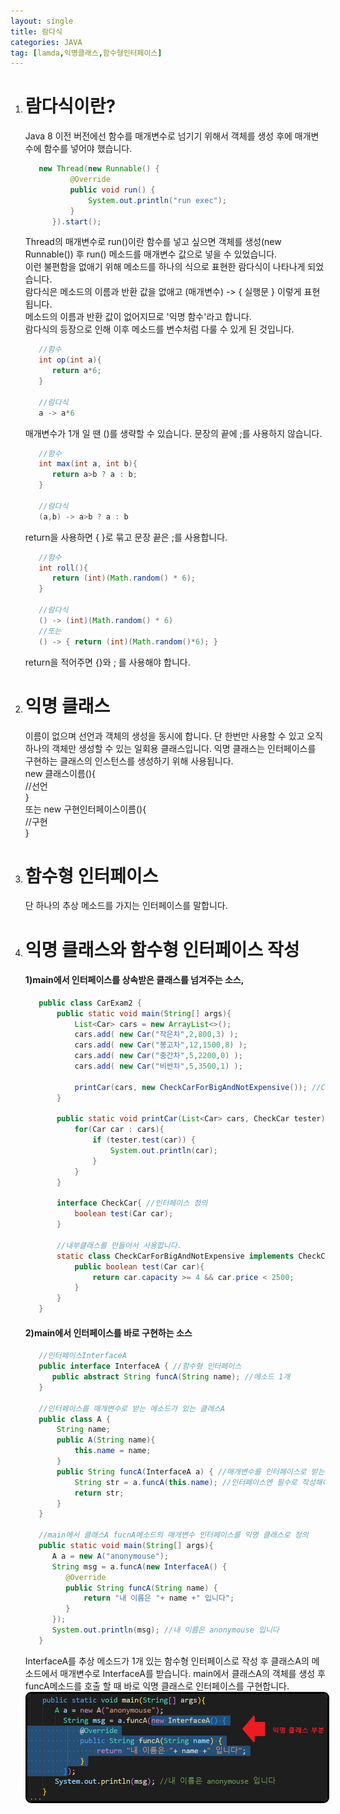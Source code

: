 ```yaml
---
layout: single
title: 람다식
categories: JAVA
tag: [lamda,익명클래스,함수형인터페이스]
---
```


1. # 람다식이란?
   Java 8 이전 버전에선 함수를 매개변수로 넘기기 위해서 객체를 생성 후에 매개변수에 함수를 넣어야 했습니다.
   ```java
      new Thread(new Runnable() {
             @Override
             public void run() {
                 System.out.println("run exec");
             }
         }).start();
   ```
   Thread의 매개변수로 run()이란 함수를 넣고 싶으면 객체를 생성(new Runnable()) 후 run() 메소드를 매개변수 값으로 넣을 수 있었습니다.   
   이런 불편함을 없애기 위해 메소드를 하나의 식으로 표현한 람다식이 나타나게 되었습니다.   
   람다식은 메소드의 이름과 반환 값을 없애고 (매개변수) -> { 실행문 } 이렇게 표현됩니다.   
   메소드의 이름과 반환 값이 없어지므로 '익명 함수'라고 합니다.   
   람다식의 등장으로 인해 이후 메소드를 변수처럼 다룰 수 있게 된 것입니다.   
   ```java
      //함수
      int op(int a){
         return a*6;
      }

      //람다식
      a -> a*6
   ```   
   매개변수가 1개 일 땐 ()를 생략할 수 있습니다. 문장의 끝에 ;를 사용하지 않습니다.   
   ```java   
      //함수
      int max(int a, int b){
         return a>b ? a : b;
      }

      //람다식
      (a,b) -> a>b ? a : b
   ```   
   return을 사용하면 { }로 묶고 문장 끝은 ;를 사용합니다.   
   ```java
      //함수
      int roll(){
         return (int)(Math.random() * 6);
      }

      //람다식
      () -> (int)(Math.random() * 6)
      //또는
      () -> { return (int)(Math.random()*6); } 
   ```   
   return을 적어주면 {}와 ; 를 사용해야 합니다.
1. # 익명 클래스
   이름이 없으며 선언과 객체의 생성을 동시에 합니다. 단 한번만 사용할 수 있고 오직 하나의 객체만 생성할 수 있는 일회용 클래스입니다. 익명 클래스는 인터페이스를 구현하는 클래스의 인스턴스를 생성하기 위해 사용됩니다.   
   new 클래스이름(){   
      //선언   
   }   
   또는
   new 구현인터페이스이름(){   
      //구현   
   }      
1. # 함수형 인터페이스
   단 하나의 추상 메소드를 가지는 인터페이스를 말합니다. 
1. # 익명 클래스와 함수형 인터페이스 작성
   #### 1)main에서 인터페이스를 상속받은 클래스를 넘겨주는 소스,
   ```java
      public class CarExam2 {
          public static void main(String[] args){
              List<Car> cars = new ArrayList<>();
              cars.add( new Car("작은차",2,800,3) );
              cars.add( new Car("봉고차",12,1500,8) );
              cars.add( new Car("중간차",5,2200,0) );
              cars.add( new Car("비싼차",5,3500,1) );

              printCar(cars, new CheckCarForBigAndNotExpensive()); //CheckCar인터페이스를 상속받은 클래스를 넘겨준다
          }

          public static void printCar(List<Car> cars, CheckCar tester){ //CheckCar인터페이스를 상속받은 클래스들은 다 받을 수 있다:다형성
              for(Car car : cars){
                  if (tester.test(car)) {
                      System.out.println(car);
                  }
              }
          }

          interface CheckCar{ //인터페이스 정의
              boolean test(Car car);
          }

          //내부클래스를 만들어서 사용합니다.
          static class CheckCarForBigAndNotExpensive implements CheckCar{ //CheckCar인터페이스를 상속받은 클래스 정의
              public boolean test(Car car){
                  return car.capacity >= 4 && car.price < 2500;
              }
          }
      }
   ```
   #### 2)main에서 인터페이스를 바로 구현하는 소스
   ```java
      //인터페이스InterfaceA
      public interface InterfaceA { //함수형 인터페이스
         public abstract String funcA(String name); //메소드 1개
      }

      //인터페이스를 매개변수로 받는 메소드가 있는 클래스A
      public class A {
          String name;
          public A(String name){
              this.name = name;
          }
          public String funcA(InterfaceA a) { //매개변수를 인터페이스로 받는다. 
              String str = a.funcA(this.name); //인터페이스엔 필수로 작성해야 하는 추상 메소드가 있기 때문에 컴파일러가 자동으로 형식을 만들어주게 된다
              return str;
          }
      }

      //main에서 클래스A fucnA메소드의 매개변수 인터페이스를 익명 클래스로 정의
      public static void main(String[] args){
         A a = new A("anonymouse");
         String msg = a.funcA(new InterfaceA() {
            @Override
            public String funcA(String name) {
                return "내 이름은 "+ name +" 입니다";
            }
         });
         System.out.println(msg); //내 이름은 anonymouse 입니다
      }
   ```
   InterfaceA를 추상 메소드가 1개 있는 함수형 인터페이스로 작성 후 클래스A의 메소드에서 매개변수로 InterfaceA를 받습니다. main에서 클래스A의 객체를 생성 후
   funcA메소드를 호출 할 때 바로 익명 클래스로 인터페이스를 구현합니다.
   <img style="border: 3px solid black;border-radius:9px;width:680px;" src="../../imgs/java/anonymousClass.jpg">   